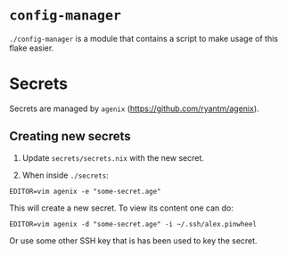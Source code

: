 # `config-manager`
`./config-manager` is a module that contains a script to make usage
of this flake easier.

# Secrets
Secrets are managed by `agenix` (https://github.com/ryantm/agenix).

## Creating new secrets
1. Update `secrets/secrets.nix` with the new secret.

2. When inside `./secrets`:
```
EDITOR=vim agenix -e "some-secret.age"
```

This will create a new secret. To view its content one can do:
```
EDITOR=vim agenix -d "some-secret.age" -i ~/.ssh/alex.pinwheel
```

Or use some other SSH key that is has been used to key the secret.

